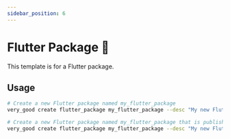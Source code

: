```yaml
---
sidebar_position: 6
---
```


# Flutter Package 🦋

This template is for a Flutter package.

## Usage

```sh
# Create a new Flutter package named my_flutter_package
very_good create flutter_package my_flutter_package --desc "My new Flutter package"

# Create a new Flutter package named my_flutter_package that is publishable
very_good create flutter_package my_flutter_package --desc "My new Flutter package" --publishable
```
